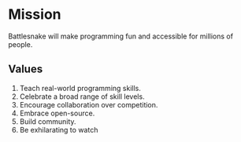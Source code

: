 Mission
===

Battlesnake will make programming fun and accessible for millions of people.

Values
---

1. Teach real-world programming skills.  
1. Celebrate a broad range of skill levels.  
1. Encourage collaboration over competition.
1. Embrace open-source. 
1. Build community.
1. Be exhilarating to watch
